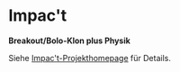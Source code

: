 # Impac't

**Breakout/Bolo-Klon plus Physik**

Siehe [Impac't-Projekthomepage](http://ola-ct.github.io/impac-t) für Details.

